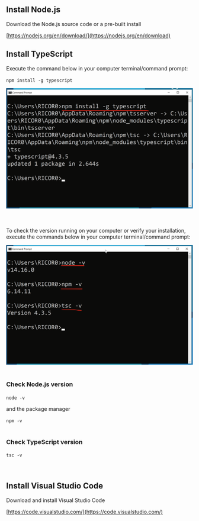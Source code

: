 ## Install Node.js

Download the Node.js source code or a pre-built install 

[https://nodejs.org/en/download/](https://nodejs.org/en/download)


## Install TypeScript
Execute the command below in your computer terminal/command prompt:

`npm install -g typescript`

<img src="./assets/npm-typescript.png" alt="npm install -g typescript" width="600"/>
<br/>
<br/>
<br/>

To check the version running on your computer or verify your installation, execute the commands below in your computer terminal/command prompt:

<img src="./assets/version-check.png" alt="version-check" width="600"/>
<br/>
<br/>

### Check Node.js version
`node -v`

and the package manager

`npm -v`
<br/>
<br/>

### Check TypeScript version
`tsc -v`
<br/>
<br/>
<br/>

## Install Visual Studio Code

Download and install Visual Studio Code

[https://code.visualstudio.com/](https://code.visualstudio.com/)